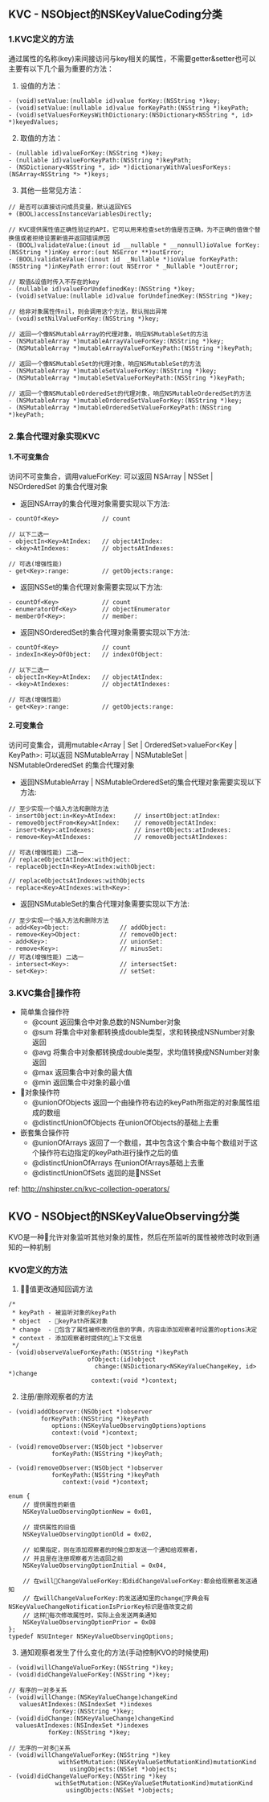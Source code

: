 ## KVC - NSObject的NSKeyValueCoding分类

### 1.KVC定义的方法
通过属性的名称(key)来间接访问与key相关的属性，不需要getter&setter也可以
主要有以下几个最为重要的方法：
1. 设值的方法：
```
- (void)setValue:(nullable id)value forKey:(NSString *)key;           
- (void)setValue:(nullable id)value forKeyPath:(NSString *)keyPath;   
- (void)setValuesForKeysWithDictionary:(NSDictionary<NSString *, id> *)keyedValues;
```

2. 取值的方法：
```
- (nullable id)valueForKey:(NSString *)key;
- (nullable id)valueForKeyPath:(NSString *)keyPath;
- (NSDictionary<NSString *, id> *)dictionaryWithValuesForKeys:(NSArray<NSString *> *)keys;
```



3. 其他一些常见方法：
```
// 是否可以直接访问成员变量，默认返回YES
+ (BOOL)accessInstanceVariablesDirectly;

// KVC提供属性值正确性验证的API，它可以用来检查set的值是否正确，为不正确的值做个替换值或者拒绝设置新值并返回错误原因
- (BOOL)validateValue:(inout id __nullable * __nonnull)ioValue forKey:(NSString *)inKey error:(out NSError **)outError;
- (BOOL)validateValue:(inout id  _Nullable *)ioValue forKeyPath:(NSString *)inKeyPath error:(out NSError * _Nullable *)outError;

// 取值&设值时传入不存在的key
- (nullable id)valueForUndefinedKey:(NSString *)key;
- (void)setValue:(nullable id)value forUndefinedKey:(NSString *)key;

// 给非对象属性传nil，则会调用这个方法，默认抛出异常
- (void)setNilValueForKey:(NSString *)key;

// 返回一个像NSMutableArray的代理对象，响应NSMutableSet的方法
- (NSMutableArray *)mutableArrayValueForKey:(NSString *)key;
- (NSMutableArray *)mutableArrayValueForKeyPath:(NSString *)keyPath;

// 返回一个像NSMutableSet的代理对象，响应NSMutableSet的方法
- (NSMutableArray *)mutableSetValueForKey:(NSString *)key;
- (NSMutableArray *)mutableSetValueForKeyPath:(NSString *)keyPath;

// 返回一个像NSMutableOrderedSet的代理对象，响应NSMutableOrderedSet的方法
- (NSMutableArray *)mutableOrderedSetValueForKey:(NSString *)key;
- (NSMutableArray *)mutableOrderedSetValueForKeyPath:(NSString *)keyPath;
```

### 2.集合代理对象实现KVC
#### 1.不可变集合
访问不可变集合，调用valueForKey: 可以返回 NSArray | NSSet | NSOrderedSet 的集合代理对象

+ 返回NSArray的集合代理对象需要实现以下方法:
```
- countOf<Key>            // count   

// 以下二选一
- objectIn<Key>AtIndex:   // objectAtIndex:
- <key>AtIndexes:         // objectsAtIndexes:

// 可选(增强性能)
- get<Key>:range:         // getObjects:range:
```
+ 返回NSSet的集合代理对象需要实现以下方法:
```
- countOf<Key>            // count 
- enumeratorOf<Key>       // objectEnumerator
- memberOf<Key>:          // member:
```
+ 返回NSOrderedSet的集合代理对象需要实现以下方法:
```
- countOf<Key>            // count
- indexIn<Key>OfObject:   // indexOfObject:

// 以下二选一
- objectIn<Key>AtIndex:   // objectAtIndex:
- <key>AtIndexes:         // objectAtIndexes:

// 可选(增强性能）
- get<Key>:range:         // getObjects:range:
```

#### 2.可变集合
访问可变集合，调用mutable<Array | Set | OrderedSet>valueFor<Key | KeyPath>: 可以返回 NSMutableArray | NSMutableSet | NSMutableOrderedSet 的集合代理对象

+ 返回NSMutableArray | NSMutableOrderedSet的集合代理对象需要实现以下方法:
```
// 至少实现一个插入方法和删除方法
- insertObject:in<Key>AtIndex:     // insertObject:atIndex:
- removeObjectFrom<Key>AtIndex:    // removeObjectAtIndex:
- insert<Key>:atIndexes:           // insertObjects:atIndexes:
- remove<Key>AtIndexes:            // removeObjectsAtIndexes:

// 可选(增强性能) 二选一
// replaceObjectAtIndex:withOject:
- replaceObjectIn<Key>AtIndex:withObject:  

// replaceObjectsAtIndexes:withObjects
- replace<Key>AtIndexes:with<Key>:         
```

+ 返回NSMutableSet的集合代理对象需要实现以下方法:
```
// 至少实现一个插入方法和删除方法
- add<Key>Object:              // addObject:
- remove<Key>Object:           // removeObject:
- add<Key>:                    // unionSet:
- remove<Key>:                 // minusSet:
// 可选(增强性能) 二选一
- intersect<Key>:              // intersectSet:
- set<Key>:                    // setSet:
```

### 3.KVC集合操作符
+ 简单集合操作符
    + @count  返回集合中对象总数的NSNumber对象
    + @sum    将集合中对象都转换成double类型，求和转换成NSNumber对象返回
    + @avg    将集合中对象都转换成double类型，求均值转换成NSNumber对象返回
    + @max    返回集合中对象的最大值
    + @min    返回集合中对象的最小值
+ 对象操作符
    + @unionOfObjects 返回一个由操作符右边的keyPath所指定的对象属性组成的数组
    + @distinctUnionOfObjects 在unionOfObjects的基础上去重
+ 嵌套集合操作符
    + @unionOfArrays 返回了一个数组，其中包含这个集合中每个数组对于这个操作符右边指定的keyPath进行操作之后的值
    + @distinctUnionOfArrays 在unionOfArrays基础上去重
    + @distinctUnionOfSets 返回的是NSSet

ref: http://nshipster.cn/kvc-collection-operators/






## KVO - NSObject的NSKeyValueObserving分类
KVO是一种允许对象监听其他对象的属性，然后在所监听的属性被修改时收到通知的一种机制
### KVO定义的方法
1. 值更改通知回调方法
```
/*
 * keyPath - 被监听对象的keyPath
 * object  - keyPath所属对象
 * change  - 包含了属性被修改的信息的字典，内容由添加观察者时设置的options决定
 * context - 添加观察者时提供的上下文信息
 */
- (void)observeValueForKeyPath:(NSString *)keyPath 
                      ofObject:(id)object 
                        change:(NSDictionary<NSKeyValueChangeKey, id> *)change 
                       context:(void *)context;
```
2. 注册/删除观察者的方法
```
- (void)addObserver:(NSObject *)observer
         forKeyPath:(NSString *)keyPath
            options:(NSKeyValueObservingOptions)options
            context:(void *)context;

- (void)removeObserver:(NSObject *)observer
            forKeyPath:(NSString *)keyPath;

- (void)removeObserver:(NSObject *)observer
            forKeyPath:(NSString *)keyPath
               context:(void *)context;

enum {
    // 提供属性的新值
    NSKeyValueObservingOptionNew = 0x01,

    // 提供属性的旧值
    NSKeyValueObservingOptionOld = 0x02,

    // 如果指定，则在添加观察者的时候立即发送一个通知给观察者，
    // 并且是在注册观察者方法返回之前
    NSKeyValueObservingOptionInitial = 0x04,

    // 在willChangeValueForKey:和didChangeValueForKey:都会给观察者发送通知
    // 在willChangeValueForKey:的发送通知里的change字典会有NSKeyValueChangeNotificationIsPriorKey标识是值改变之前
    // 这样每次修改属性时，实际上会发送两条通知
    NSKeyValueObservingOptionPrior = 0x08
};
typedef NSUInteger NSKeyValueObservingOptions;
```
3. 通知观察者发生了什么变化的方法(手动控制KVO的时候使用)
```
- (void)willChangeValueForKey:(NSString *)key;
- (void)didChangeValueForKey:(NSString *)key;

// 有序的一对多关系
- (void)willChange:(NSKeyValueChange)changeKind 
   valuesAtIndexes:(NSIndexSet *)indexes 
            forKey:(NSString *)key;
- (void)didChange:(NSKeyValueChange)changeKind
  valuesAtIndexes:(NSIndexSet *)indexes
           forKey:(NSString *)key;

// 无序的一对多关系
- (void)willChangeValueForKey:(NSString *)key 
              withSetMutation:(NSKeyValueSetMutationKind)mutationKind     
                 usingObjects:(NSSet *)objects;
- (void)didChangeValueForKey:(NSString *)key
             withSetMutation:(NSKeyValueSetMutationKind)mutationKind
                usingObjects:(NSSet *)objects;
```